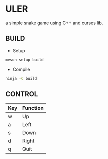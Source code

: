 # ULER
a simple snake game using C++ and curses lib.

## BUILD

- Setup
```sh
meson setup build
```

- Compile
```sh
ninja -C build
```

## CONTROL

| Key | Function |
|-----|----------|
| w   | Up       |
| a   | Left     |
| s   | Down     |
| d   | Right    |
| q   | Quit     |
